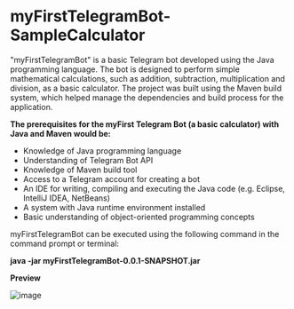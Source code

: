 # myFirstTelegramBot-SampleCalculator

"myFirstTelegramBot" is a basic Telegram bot developed using the Java programming language.
The bot is designed to perform simple mathematical calculations, such as addition, subtraction, 
multiplication and division, as a basic calculator. The project was built using the Maven build system, 
which helped manage the dependencies and build process for the application. 

**The prerequisites for the myFirst Telegram Bot (a basic calculator) with Java and Maven would be:**

  * Knowledge of Java programming language
  * Understanding of Telegram Bot API
  * Knowledge of Maven build tool
  * Access to a Telegram account for creating a bot
  * An IDE for writing, compiling and executing the Java code (e.g. Eclipse, IntelliJ IDEA, NetBeans)
  * A system with Java runtime environment installed
  * Basic understanding of object-oriented programming concepts
  
  myFirstTelegramBot can be executed using the following command in the command prompt or terminal:
  
  **java -jar myFirstTelegramBot-0.0.1-SNAPSHOT.jar**
  
  **Preview**
  
  
  ![image](https://user-images.githubusercontent.com/46052419/216592632-a632fd10-bf81-4389-9cad-0fa77f257a14.png)
